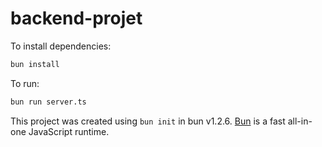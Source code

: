 # backend-projet

To install dependencies:

```bash
bun install
```

To run:

```bash
bun run server.ts
```

This project was created using `bun init` in bun v1.2.6. [Bun](https://bun.sh) is a fast all-in-one JavaScript runtime.
